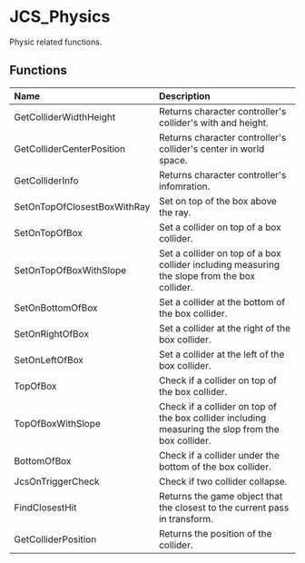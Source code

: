 # JCS_Physics

Physic related functions.

## Functions

| Name                        | Description                                                                                        |
|:----------------------------|:---------------------------------------------------------------------------------------------------|
| GetColliderWidthHeight      | Returns character controller's collider's with and height.                                         |
| GetColliderCenterPosition   | Returns character controller's collider's center in world space.                                   |
| GetColliderInfo             | Returns character controller's infomration.                                                        |
| SetOnTopOfClosestBoxWithRay | Set on top of the box above the ray.                                                               |
| SetOnTopOfBox               | Set a collider on top of a box collider.                                                           |
| SetOnTopOfBoxWithSlope      | Set a collider on top of a box collider including measuring the slope from the box collider.       |
| SetOnBottomOfBox            | Set a collider at the bottom of the box collider.                                                  |
| SetOnRightOfBox             | Set a collider at the right of the box collider.                                                   |
| SetOnLeftOfBox              | Set a collider at the left of the box collider.                                                    |
| TopOfBox                    | Check if a collider on top of the box collider.                                                    |
| TopOfBoxWithSlope           | Check if a collider on top of the box collider including measuring the slop from the box collider. |
| BottomOfBox                 | Check if a collider under the bottom of the box collider.                                          |
| JcsOnTriggerCheck           | Check if two collider collapse.                                                                    |
| FindClosestHit              | Returns the game object that the closest to the current pass in transform.                         |
| GetColliderPosition         | Returns the position of the collider.                                                              |
